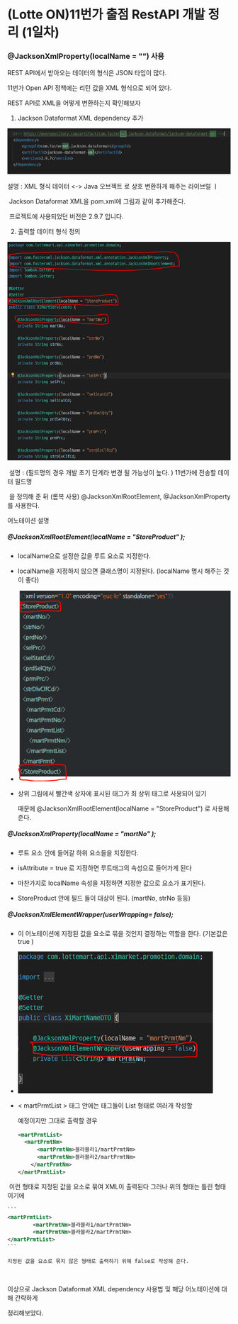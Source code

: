 # (Lotte ON)11번가 출점 RestAPI 개발 정리 (1일차)



### @JacksonXmlProperty(localName = "") 사용 

 REST API에서 받아오는 데이터의 형식은 JSON 타입이 많다. 

 11번가 Open API 정책에는 리턴 값을 XML 형식으로 되어  있다. 

  REST API로 XML을 어떻게 변환하는지 확인해보자 



1. Jackson Dataformat XML dependency 추가 

![p1](./이미지/1일차/p1.PNG)

  

  설명 :  XML 형식 데이터 <-> Java 오브젝트 로 상호 변환하게 해주는 라이브럴 ㅣ

​			  Jackson Dataformat XML을 pom.xml에  그림과 같이 추가해준다. 

​			 프로젝트에 사용되었던 버전은 2.9.7 입니다. 



 2. 출력할 데이터 형식 정의 

![p2](./이미지/1일차/p2.PNG)

  	

​	   설명 :  (필드명의 경우 개발 초기 단계라 변경 될 가능성이 높다. )  11번가에 전송할 데이터 필드명

​	   을 정의해 준 뒤 (롬복 사용) @JacksonXmlRootElement, @JacksonXmlProperty  를 사용한다. 



어노테이션 설명 

#####     @JacksonXmlRootElement(localName = "StoreProduct" ); 

- localName으로 설정한 값을 루트 요소로 지정한다. 

- localName을 지정하지 않으면 클래스명이 지정된다. (localName 명시 해주는 것이 좋다)

- ![p3](./이미지/1일차/p3.PNG)

-  상위 그림에서 빨간색 상자에 표시된 <StoreProduct> 태그가 최 상위 태그로 사용되어 있기

   때문에  @JacksonXmlRootElement(localName = "StoreProduct") 로 사용해준다. 

  

##### @JacksonXmlProperty(localName = "martNo" ); 

- 루트 요소 안에 들어갈 하위 요소들을 지정한다. 

- isAttribute = true 로 지정하면 루트태그의 속성으로 들어가게 된다 

- 마찬가지로 localName 속성을 지정하면 지정한 값으로 요소가 표기된다. 

- StoreProduct 안에 필드 들이 대상이 된다. (martNo, strNo 등등)

  





##### @JacksonXmlElementWrapper(userWrapping= false); 

- 이 어노테이션에 지정된 값을 요소로 묶을 것인지 결정하는 역할을 한다.  (기본값은 true )

- ![p4](./이미지/1일차/p4.PNG)

  

- < martPrmtList >  태그 안에는  <martPrmtNm> 태그들이 List 형태로 여러개  작성할 

  예정이지만  그대로 출력할 경우 

  ~~~xml
  <martPrmtList>
  	<martPrmtNm>
      	<martPrmtNm>블라블라1/martPrmtNm>
      	<martPrmtNm>블라블라2/martPrmtNm>
      </martPrmtNm>
  </martPrmtList>
  ~~~

​		이런 형태로 지정된 값을 요소로 묶여  XML이 출력된다  그러나 위의 형태는 틀린 형태이기에

~~~xml
```
<martPrmtList>
    	<martPrmtNm>블라블라1/martPrmtNm>
    	<martPrmtNm>블라블라2/martPrmtNm>
</martPrmtList>
```
~~~

 	지정된 값을 요소로 묶지 않은 형태로 출력하기 위해 false로 작성해 준다. 

​	

이상으로 Jackson Dataformat XML dependency 사용법 및 해당 어노테이션에 대해 간략하게 

정리해보았다.